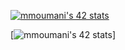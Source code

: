     
[![mmoumani's 42 stats](https://badge.mediaplus.ma/greenbinary/mmoumani)](https://github.com/oakoudad/badge42)
    
[![mmoumani's 42 stats](https://badge.mediaplus.ma/greenbinary/mmoumani)]
